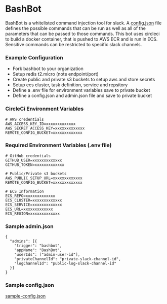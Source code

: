 # BashBot

BashBot is a whitelisted command injection tool for slack. A [config.json](config.json) file defines the possible commands that can be run as well as all of the parameters that can be passed to those commands. This bot uses circleci to build a docker container, that is pushed to AWS ECR and is run in ECS. Sensitive commands can be restricted to specific slack channels. 

### Example Configuration

  - Fork bashbot to your organization
  - Setup redis t2.micro (note endpoint/port)
  - Create public and private s3 buckets to setup aws and store secrets
  - Setup ecs cluster, task definition, service and repsitory
  - Define a .env file for environment variables save to private bucket
  - Define a config.json and admin.json file and save to private bucket

### CircleCi Environment Variables
```
# AWS credentials
AWS_ACCESS_KEY_ID=xxxxxxxxxxxxx
AWS_SECRET_ACCESS_KEY=xxxxxxxxxxxxx
REMOTE_CONFIG_BUCKET=xxxxxxxxxxxxx
```

### Required Environment Variables (.env file)
```
# GitHub credentials
GITHUB_USER=xxxxxxxxxxxxx
GITHUB_TOKEN=xxxxxxxxxxxxx

# Public/Private s3 buckets
AWS_PUBLIC_SETUP_URL=xxxxxxxxxxxxx
REMOTE_CONFIG_BUCKET=xxxxxxxxxxxxx

# ECS Information
ECS_REPO=xxxxxxxxxxxxx
ECS_CLUSTER=xxxxxxxxxxxxx
ECS_SERVICE=xxxxxxxxxxxxx
ECS_URL=xxxxxxxxxxxxx
ECS_REGION=xxxxxxxxxxxxx
```

### Sample admin.json
```
{
  "admins": [{
    "trigger": "bashbot",
    "appName": "BashBot",
    "userIds": ["admin-user-id"],
    "privateChannelId": "private-slack-channel-id",
    "logChannelId": "public-log-slack-channel-id"
  }]
}
```

### Sample config.json
[sample-config.json](sample-config.json)